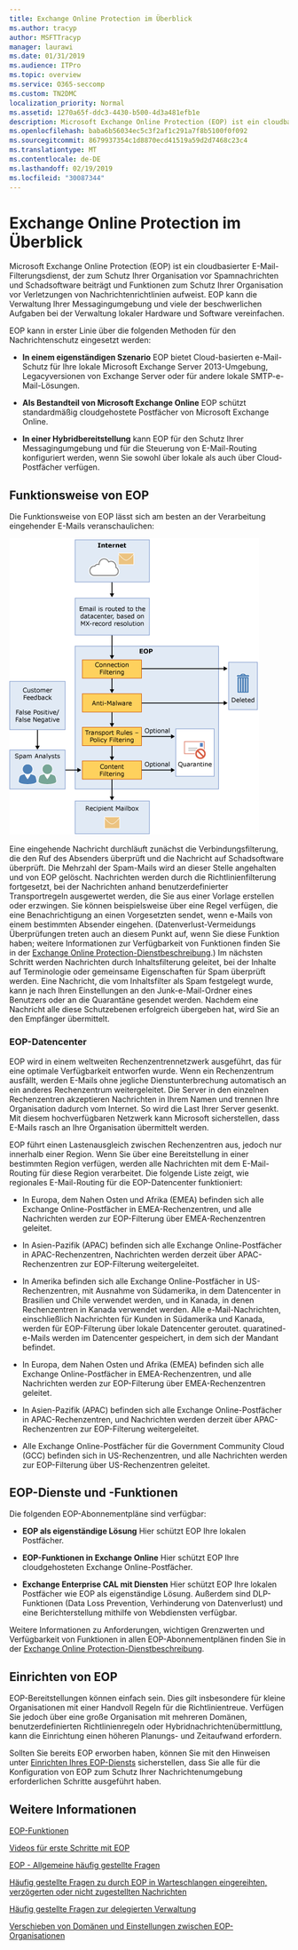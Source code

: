```yaml
---
title: Exchange Online Protection im Überblick
ms.author: tracyp
author: MSFTTracyp
manager: laurawi
ms.date: 01/31/2019
ms.audience: ITPro
ms.topic: overview
ms.service: O365-seccomp
ms.custom: TN2DMC
localization_priority: Normal
ms.assetid: 1270a65f-ddc3-4430-b500-4d3a481efb1e
description: Microsoft Exchange Online Protection (EOP) ist ein cloudbasierter Dienst zum Filtern von E-Mails, mit dem Sie Ihre Organisation vor Spam und Schadsoftware schützen können.
ms.openlocfilehash: baba6b56034ec5c3f2af1c291a7f8b5100f0f092
ms.sourcegitcommit: 8679937354c1d8870ecd41519a59d2d7468c23c4
ms.translationtype: MT
ms.contentlocale: de-DE
ms.lasthandoff: 02/19/2019
ms.locfileid: "30087344"
---
```

# <a name="exchange-online-protection-overview"></a>Exchange Online Protection im Überblick

Microsoft Exchange Online Protection (EOP) ist ein cloudbasierter E-Mail-Filterungsdienst, der zum Schutz Ihrer Organisation vor Spamnachrichten und Schadsoftware beiträgt und Funktionen zum Schutz Ihrer Organisation vor Verletzungen von Nachrichtenrichtlinien aufweist. EOP kann die Verwaltung Ihrer Messagingumgebung und viele der beschwerlichen Aufgaben bei der Verwaltung lokaler Hardware und Software vereinfachen.
  
EOP kann in erster Linie über die folgenden Methoden für den Nachrichtenschutz eingesetzt werden:
  
- **In einem eigenständigen Szenario** EOP bietet Cloud-basierten e-Mail-Schutz für Ihre lokale Microsoft Exchange Server 2013-Umgebung, Legacyversionen von Exchange Server oder für andere lokale SMTP-e-Mail-Lösungen. 
    
- **Als Bestandteil von Microsoft Exchange Online** EOP schützt standardmäßig cloudgehostete Postfächer von Microsoft Exchange Online. 
    
- **In einer Hybridbereitstellung** kann EOP für den Schutz Ihrer Messagingumgebung und für die Steuerung von E-Mail-Routing konfiguriert werden, wenn Sie sowohl über lokale als auch über Cloud-Postfächer verfügen. 
    
## <a name="how-eop-works"></a>Funktionsweise von EOP

Die Funktionsweise von EOP lässt sich am besten an der Verarbeitung eingehender E-Mails veranschaulichen:
  
![EOP-e-Mail-Verarbeitung](../media/EOP-email-processing.png)
  
Eine eingehende Nachricht durchläuft zunächst die Verbindungsfilterung, die den Ruf des Absenders überprüft und die Nachricht auf Schadsoftware überprüft. Die Mehrzahl der Spam-Mails wird an dieser Stelle angehalten und von EOP gelöscht. Nachrichten werden durch die Richtlinienfilterung fortgesetzt, bei der Nachrichten anhand benutzerdefinierter Transportregeln ausgewertet werden, die Sie aus einer Vorlage erstellen oder erzwingen. Sie können beispielsweise über eine Regel verfügen, die eine Benachrichtigung an einen Vorgesetzten sendet, wenn e-Mails von einem bestimmten Absender eingehen. (Datenverlust-Vermeidungs Überprüfungen treten auch an diesem Punkt auf, wenn Sie diese Funktion haben; weitere Informationen zur Verfügbarkeit von Funktionen finden Sie in der [Exchange Online Protection-Dienstbeschreibung](https://go.microsoft.com/fwlink/p/?LinkId=320619).) Im nächsten Schritt werden Nachrichten durch Inhaltsfilterung geleitet, bei der Inhalte auf Terminologie oder gemeinsame Eigenschaften für Spam überprüft werden. Eine Nachricht, die vom Inhaltsfilter als Spam festgelegt wurde, kann je nach Ihren Einstellungen an den Junk-e-Mail-Ordner eines Benutzers oder an die Quarantäne gesendet werden. Nachdem eine Nachricht alle diese Schutzebenen erfolgreich übergeben hat, wird Sie an den Empfänger übermittelt.
  
### <a name="eop-datacenters"></a>EOP-Datencenter

EOP wird in einem weltweiten Rechenzentrennetzwerk ausgeführt, das für eine optimale Verfügbarkeit entworfen wurde. Wenn ein Rechenzentrum ausfällt, werden E-Mails ohne jegliche Dienstunterbrechung automatisch an ein anderes Rechenzentrum weitergeleitet. Die Server in den einzelnen Rechenzentren akzeptieren Nachrichten in Ihrem Namen und trennen Ihre Organisation dadurch vom Internet. So wird die Last Ihrer Server gesenkt. Mit diesem hochverfügbaren Netzwerk kann Microsoft sicherstellen, dass E-Mails rasch an Ihre Organisation übermittelt werden. 
  
EOP führt einen Lastenausgleich zwischen Rechenzentren aus, jedoch nur innerhalb einer Region. Wenn Sie über eine Bereitstellung in einer bestimmten Region verfügen, werden alle Nachrichten mit dem E-Mail-Routing für diese Region verarbeitet. Die folgende Liste zeigt, wie regionales E-Mail-Routing für die EOP-Datencenter funktioniert:
  
    
- In Europa, dem Nahen Osten und Afrika (EMEA) befinden sich alle Exchange Online-Postfächer in EMEA-Rechenzentren, und alle Nachrichten werden zur EOP-Filterung über EMEA-Rechenzentren geleitet.
    
- In Asien-Pazifik (APAC) befinden sich alle Exchange Online-Postfächer in APAC-Rechenzentren, Nachrichten werden derzeit über APAC-Rechenzentren zur EOP-Filterung weitergeleitet.

- In Amerika befinden sich alle Exchange Online-Postfächer in US-Rechenzentren, mit Ausnahme von Südamerika, in dem Datencenter in Brasilien und Chile verwendet werden, und in Kanada, in denen Rechenzentren in Kanada verwendet werden. Alle e-Mail-Nachrichten, einschließlich Nachrichten für Kunden in Südamerika und Kanada, werden für EOP-Filterung über lokale Datencenter geroutet. quaratined-e-Mails werden im Datencenter gespeichert, in dem sich der Mandant befindet.
    
- In Europa, dem Nahen Osten und Afrika (EMEA) befinden sich alle Exchange Online-Postfächer in EMEA-Rechenzentren, und alle Nachrichten werden zur EOP-Filterung über EMEA-Rechenzentren geleitet.
    
- In Asien-Pazifik (APAC) befinden sich alle Exchange Online-Postfächer in APAC-Rechenzentren, und Nachrichten werden derzeit über APAC-Rechenzentren zur EOP-Filterung weitergeleitet.
    
- Alle Exchange Online-Postfächer für die Government Community Cloud (GCC) befinden sich in US-Rechenzentren, und alle Nachrichten werden zur EOP-Filterung über US-Rechenzentren geleitet.
    
## <a name="eop-plans-and-features"></a>EOP-Dienste und -Funktionen

Die folgenden EOP-Abonnementpläne sind verfügbar:
  
- **EOP als eigenständige Lösung** Hier schützt EOP Ihre lokalen Postfächer. 
    
- **EOP-Funktionen in Exchange Online** Hier schützt EOP Ihre cloudgehosteten Exchange Online-Postfächer. 
    
- **Exchange Enterprise CAL mit Diensten** Hier schützt EOP Ihre lokalen Postfächer wie EOP als eigenständige Lösung. Außerdem sind DLP-Funktionen (Data Loss Prevention, Verhinderung von Datenverlust) und eine Berichterstellung mithilfe von Webdiensten verfügbar. 
    
Weitere Informationen zu Anforderungen, wichtigen Grenzwerten und Verfügbarkeit von Funktionen in allen EOP-Abonnementplänen finden Sie in der [Exchange Online Protection-Dienstbeschreibung](https://go.microsoft.com/fwlink/p/?LinkId=320619).
  
## <a name="setting-up-eop"></a>Einrichten von EOP

EOP-Bereitstellungen können einfach sein. Dies gilt insbesondere für kleine Organisationen mit einer Handvoll Regeln für die Richtlinientreue. Verfügen Sie jedoch über eine große Organisation mit mehreren Domänen, benutzerdefinierten Richtlinienregeln oder Hybridnachrichtenübermittlung, kann die Einrichtung einen höheren Planungs- und Zeitaufwand erfordern.
  
Sollten Sie bereits EOP erworben haben, können Sie mit den Hinweisen unter [Einrichten Ihres EOP-Diensts](set-up-your-eop-service.md) sicherstellen, dass Sie alle für die Konfiguration von EOP zum Schutz Ihrer Nachrichtenumgebung erforderlichen Schritte ausgeführt haben. 
  
## <a name="for-more-information"></a>Weitere Informationen

[EOP-Funktionen](eop-features.md)
  
[Videos für erste Schritte mit EOP](videos-for-getting-started-with-eop.md)
  
[EOP - Allgemeine häufig gestellte Fragen](eop-general-faq.md)
  
[Häufig gestellte Fragen zu durch EOP in Warteschlangen eingereihten, verzögerten oder nicht zugestellten Nachrichten](eop-queued-deferred-and-bounced-messages-faq.md)
  
[Häufig gestellte Fragen zur delegierten Verwaltung](delegated-administration-faq.md)
  
[Verschieben von Domänen und Einstellungen zwischen EOP-Organisationen](move-domains-and-settings-from-one-eop-organization-to-another-eop-organization.md)
  

